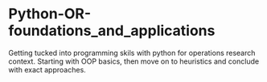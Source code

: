 # Python-OR-foundations_and_applications
Getting tucked into programming skils with python for operations research context. Starting with OOP basics, then move on to heuristics and conclude with exact approaches.
